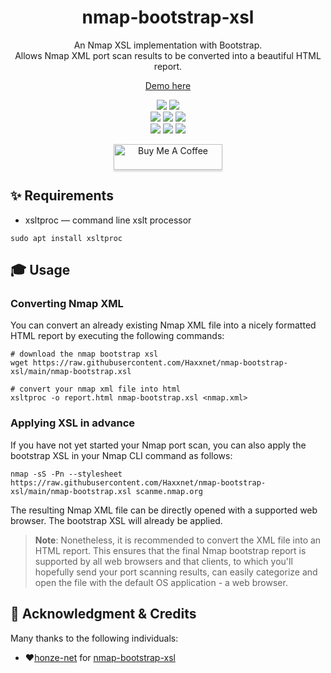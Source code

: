 <div align="center" width="100%">
    <h1>nmap-bootstrap-xsl</h1>
    <p>An Nmap XSL implementation with Bootstrap.<br>Allows Nmap XML port scan results to be converted into a beautiful HTML report.</p><p>
    <a target="_blank" href="https://blog.lrvt.de/content/files/2022/07/nmap_report.html">Demo here</a><p>
    <a target="_blank" href="https://github.com/l4rm4nd"><img src="https://img.shields.io/badge/maintainer-LRVT-orange" /></a>
    <a target="_blank" href="https://GitHub.com/Haxxnet/nmap-bootstrap-xsl/graphs/contributors/"><img src="https://img.shields.io/github/contributors/Haxxnet/nmap-bootstrap-xsl.svg" /></a><br>
    <a target="_blank" href="https://GitHub.com/Haxxnet/nmap-bootstrap-xsl/commits/"><img src="https://img.shields.io/github/last-commit/Haxxnet/nmap-bootstrap-xsl.svg" /></a>
    <a target="_blank" href="https://GitHub.com/Haxxnet/nmap-bootstrap-xsl/issues/"><img src="https://img.shields.io/github/issues/Haxxnet/nmap-bootstrap-xsl.svg" /></a>
    <a target="_blank" href="https://github.com/Haxxnet/nmap-bootstrap-xsl/issues?q=is%3Aissue+is%3Aclosed"><img src="https://img.shields.io/github/issues-closed/Haxxnet/nmap-bootstrap-xsl.svg" /></a><br>
        <a target="_blank" href="https://github.com/Haxxnet/nmap-bootstrap-xsl/stargazers"><img src="https://img.shields.io/github/stars/Haxxnet/nmap-bootstrap-xsl.svg?style=social&label=Star" /></a>
    <a target="_blank" href="https://github.com/Haxxnet/nmap-bootstrap-xsl/network/members"><img src="https://img.shields.io/github/forks/Haxxnet/nmap-bootstrap-xsl.svg?style=social&label=Fork" /></a>
    <a target="_blank" href="https://github.com/Haxxnet/nmap-bootstrap-xsl/watchers"><img src="https://img.shields.io/github/watchers/Haxxnet/nmap-bootstrap-xsl.svg?style=social&label=Watch" /></a><p>
    <a href="https://www.buymeacoffee.com/LRVT" target="_blank"><img src="https://www.buymeacoffee.com/assets/img/custom_images/orange_img.png" alt="Buy Me A Coffee" style="height: 41px !important;width: 174px !important;box-shadow: 0px 3px 2px 0px rgba(190, 190, 190, 0.5) !important;-webkit-box-shadow: 0px 3px 2px 0px rgba(190, 190, 190, 0.5) !important;" ></a>
</div>

## ✨ Requirements
- xsltproc — command line xslt processor

````
sudo apt install xsltproc
````

## 🎓 Usage

### Converting Nmap XML

You can convert an already existing Nmap XML file into a nicely formatted HTML report by executing the following commands:

````
# download the nmap bootstrap xsl
wget https://raw.githubusercontent.com/Haxxnet/nmap-bootstrap-xsl/main/nmap-bootstrap.xsl

# convert your nmap xml file into html
xsltproc -o report.html nmap-bootstrap.xsl <nmap.xml>
````

### Applying XSL in advance

If you have not yet started your Nmap port scan, you can also apply the bootstrap XSL in your Nmap CLI command as follows:

````
nmap -sS -Pn --stylesheet https://raw.githubusercontent.com/Haxxnet/nmap-bootstrap-xsl/main/nmap-bootstrap.xsl scanme.nmap.org
````

The resulting Nmap XML file can be directly opened with a supported web browser. The bootstrap XSL will already be applied.

> **Note**:
> Nonetheless, it is recommended to convert the XML file into an HTML report. This ensures that the final Nmap bootstrap report is supported by all web browsers and that clients, to which you'll hopefully send your port scanning results, can easily categorize and open the file with the default OS application - a web browser.

## 💎 Acknowledgment & Credits

Many thanks to the following individuals:

- ❤[honze-net](https://github.com/honze-net) for [nmap-bootstrap-xsl](https://github.com/honze-net/nmap-bootstrap-xsl)

